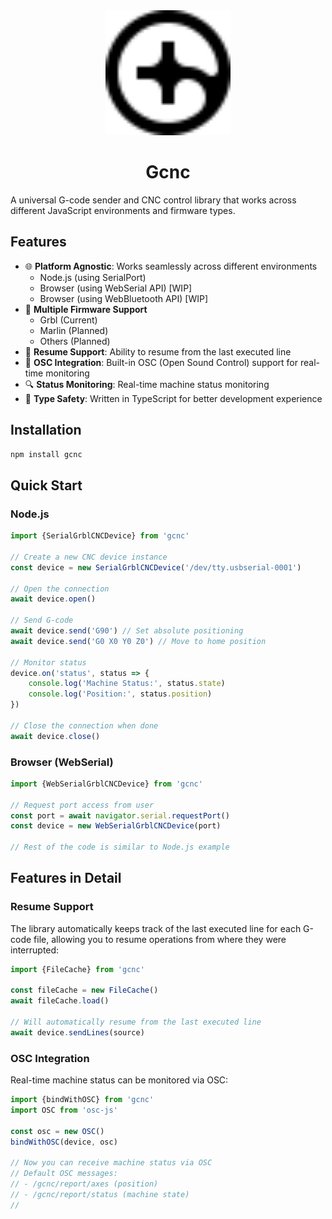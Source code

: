 <div align="center">
<img src="logo.svg" width="200" alt="logo">
</div>

<h1 align="center">Gcnc</h1>

A universal G-code sender and CNC control library that works across different JavaScript environments and firmware types.

## Features

- 🌐 **Platform Agnostic**: Works seamlessly across different environments
  - Node.js (using SerialPort)
  - Browser (using WebSerial API) [WIP]
  - Browser (using WebBluetooth API) [WIP]
- 🔌 **Multiple Firmware Support**
  - Grbl (Current)
  - Marlin (Planned)
  - Others (Planned)
- 🔄 **Resume Support**: Ability to resume from the last executed line
- 📡 **OSC Integration**: Built-in OSC (Open Sound Control) support for real-time monitoring
- 🔍 **Status Monitoring**: Real-time machine status monitoring
- 🎯 **Type Safety**: Written in TypeScript for better development experience

## Installation

```bash
npm install gcnc
```

## Quick Start

### Node.js

```typescript
import {SerialGrblCNCDevice} from 'gcnc'

// Create a new CNC device instance
const device = new SerialGrblCNCDevice('/dev/tty.usbserial-0001')

// Open the connection
await device.open()

// Send G-code
await device.send('G90') // Set absolute positioning
await device.send('G0 X0 Y0 Z0') // Move to home position

// Monitor status
device.on('status', status => {
	console.log('Machine Status:', status.state)
	console.log('Position:', status.position)
})

// Close the connection when done
await device.close()
```

### Browser (WebSerial)

```typescript
import {WebSerialGrblCNCDevice} from 'gcnc'

// Request port access from user
const port = await navigator.serial.requestPort()
const device = new WebSerialGrblCNCDevice(port)

// Rest of the code is similar to Node.js example
```

## Features in Detail

### Resume Support

The library automatically keeps track of the last executed line for each G-code file, allowing you to resume operations from where they were interrupted:

```typescript
import {FileCache} from 'gcnc'

const fileCache = new FileCache()
await fileCache.load()

// Will automatically resume from the last executed line
await device.sendLines(source)
```

### OSC Integration

Real-time machine status can be monitored via OSC:

```typescript
import {bindWithOSC} from 'gcnc'
import OSC from 'osc-js'

const osc = new OSC()
bindWithOSC(device, osc)

// Now you can receive machine status via OSC
// Default OSC messages:
// - /gcnc/report/axes (position)
// - /gcnc/report/status (machine state)
//
```
